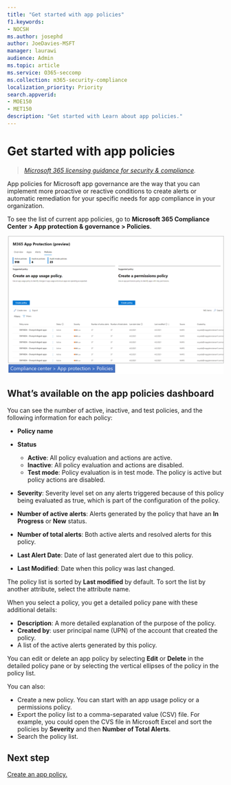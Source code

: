 ```yaml
---
title: "Get started with app policies"
f1.keywords:
- NOCSH
ms.author: josephd
author: JoeDavies-MSFT
manager: laurawi
audience: Admin
ms.topic: article
ms.service: O365-seccomp
ms.collection: m365-security-compliance
localization_priority: Priority
search.appverid: 
- MOE150
- MET150
description: "Get started with Learn about app policies."
---
```


# Get started with app policies

>*[Microsoft 365 licensing guidance for security & compliance](https://aka.ms/ComplianceSD).*

App policies for Microsoft app governance are the way that you can implement more proactive or reactive conditions to create alerts or automatic remediation for your specific needs for app compliance in your organization.

To see the list of current app policies, go to **Microsoft 365 Compliance Center > App protection & governance > Policies**.

![The MAPG policies summary page in the Microsoft 365 Compliance Center](..\media\manage-app-protection-governance\mapg-cc-policies.png)

## What’s available on the app policies dashboard

You can see the number of active, inactive, and test policies, and the following information for each policy:

- **Policy name**
- **Status**

  - **Active**:  All policy evaluation and actions are active.
  - **Inactive**: All policy evaluation and actions are disabled.
  - **Test mode**: Policy evaluation is in test mode. The policy is active but policy actions are disabled.

- **Severity**: Severity level set on any alerts triggered because of this policy being evaluated as true, which is part of the configuration of the policy.
- **Number of active alerts**: Alerts generated by the policy that have an **In Progress** or **New** status.
- **Number of total alerts**: Both active alerts and resolved alerts for this policy.
- **Last Alert Date**: Date of last generated alert due to this policy.
- **Last Modified**: Date when this policy was last changed.

The policy list is sorted by **Last modified** by default. To sort the list by another attribute, select the attribute name.

When you select a policy, you get a detailed policy pane with these additional details:

- **Description**: A more detailed explanation of the purpose of the policy.
- **Created by**: user principal name (UPN) of the account that created the policy.
- A list of the active alerts generated by this policy.

You can edit or delete an app policy by selecting **Edit** or **Delete** in the detailed policy pane or by selecting the vertical ellipses of the policy in the policy list.

You can also:

- Create a new policy. You can start with an app usage policy or a permissions policy.
- Export the policy list to a comma-separated value (CSV) file. For example, you could open the CVS file in Microsoft Excel and sort the policies by **Severity** and then **Number of Total Alerts**.
- Search the policy list.

## Next step

[Create an app policy.](app-governance-app-policies-create.md)
